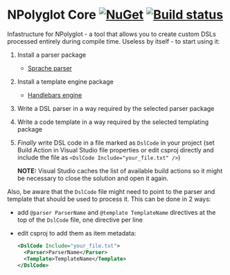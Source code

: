 # NPolyglot Core [![NuGet](https://img.shields.io/nuget/v/NPolyglot.Core.svg)](https://www.nuget.org/packages/NPolyglot.Core/) [![Build status](https://ci.appveyor.com/api/projects/status/yrbpvai1216clur3?svg=true)](https://ci.appveyor.com/project/Artemigos/npolyglot-core)
Infastructure for NPolyglot - a tool that allows you to create custom DSLs processed entirely during compile time. Useless by itself - to start using it:

1. Install a parser package
   * [Sprache parser](https://github.com/Artemigos/NPolyglot.Parsers.Sprache)
1. Install a template engine package
   * [Handlebars engine](https://github.com/Artemigos/NPolyglot.Templating.Handlebars)
1. Write a DSL parser in a way required by the selected parser package
1. Write a code template in a way required by the selected templating package
1. *Finally* write DSL code in a file marked as `DslCode` in your project (set Build Action in Visual Studio file properties or edit csproj directly and include the file as `<DslCode Include="your_file.txt" />`)

   **NOTE:** Visual Studio caches the list of available build actions so it might be necessary to close the solution and open it again.

Also, be aware that the `DslCode` file might need to point to the parser and template that should be used to process it. This can be done in 2 ways:
* add `@parser ParserName` and `@template TemplateName` directives at the top of the `DslCode` file, one directive per line
* edit csproj to add them as item metadata:

  ```xml
  <DslCode Include="your_file.txt">
    <Parser>ParserName</Parser>
    <Template>TemplateName</Template>
  </DslCode>
  ```
